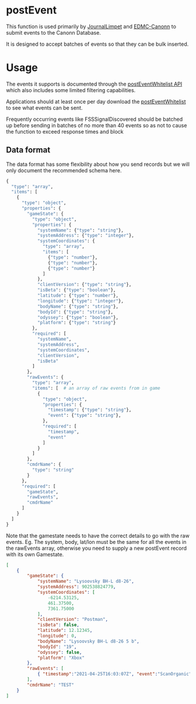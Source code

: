 # postEvent

This function is used primarily by [JournalLimpet](https://journal-limpet "Journal Limpet") and [EDMC-Canonn](https://canonn.fyi/plugin "Canonn EDMC Plugin") to submit events to the Canonn Database. 

It is designed to accept batches of events so that they can be bulk inserted. 

# Usage

The events it supports is documented through the [postEventWhitelist API](../postEventWhitelist/README.md "View the API documentation") which also includes some limited filtering capabilities. 

Applications should at least once per day download the [postEventWhitelist](https://us-central1-canonn-api-236217.cloudfunctions.net/postEventWhitelist "Download the current whitelist") to see what events can be sent. 

Frequently occurring events like FSSSignalDiscovered should be batched up before sending in batches of no more than 40 events so as not to cause the function to exceed response times and block 

## Data format

The data format has some flexibility about how you send records but we will only document the recommended schema here.

```python
{
  "type": "array",
  "items": [
    {
      "type": "object",
      "properties": {
        "gameState": {
          "type": "object",
          "properties": {
            "systemName": {"type": "string"},
            "systemAddress": {"type": "integer"},
            "systemCoordinates": {
              "type": "array",
              "items": [
                {"type": "number"},
                {"type": "number"},
                {"type": "number"}              
              ]
            },
            "clientVersion": {"type": "string"},
            "isBeta": {"type": "boolean"},
            "latitude": {"type": "number"},
            "longitude": {"type": "integer"},
            "bodyName": {"type": "string"},
            "bodyId": {"type": "string"},
            "odyssey": {"type": "boolean"},
            "platform": {"type": "string"}
          },
          "required": [
            "systemName",
            "systemAddress",
            "systemCoordinates",
            "clientVersion",
            "isBeta"
          ]
        },
        "rawEvents": {
          "type": "array",
          "items": [  # an array of raw events from in game 
            {
              "type": "object",
              "properties": {
                "timestamp": {"type": "string"},
                "event": {"type": "string"},
              },
              "required": [
                "timestamp",
                "event"
              ]
            }
          ]
        },
        "cmdrName": {
          "type": "string"
        }
      },
      "required": [
        "gameState",
        "rawEvents",
        "cmdrName"
      ]
    }
  ]
}
```

Note that the gamestate needs to have the correct details to go with the raw events. Eg. The system, body, lat/lon must be the same for all the events in the rawEvents array, otherwise you need to supply a new postEvent record with its own Gamestate. 

```json
[
    {
        "gameState": {
            "systemName": "Lysoovsky BH-L d8-26",
            "systemAddress": 902538824779,
            "systemCoordinates": [
                -6214.53125,
                461.37500,
                7361.75000
            ],
            "clientVersion": "Postman",
            "isBeta": false,
            "latitude": 12.12345,
            "longitude": 0,
            "bodyName": "Lysoovsky BH-L d8-26 5 b",
            "bodyId": "19",
            "odyssey": false,
            "platform": "Xbox"
        },
        "rawEvents": [
            { "timestamp":"2021-04-25T16:03:07Z", "event":"ScanOrganic", "ScanType":"Analyse", "Genus":"$Codex_Ent_Stratum_Genus_Name;", "Genus_Localised":"Stratum", "Species":"$Codex_Ent_Stratum_02_Name;", "Species_Localised":"Stratum Paleas", "SystemAddress":5306398479066, "Body":19 }
        ],
        "cmdrName": "TEST"
    }
]
```




